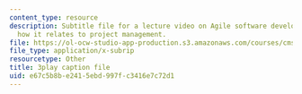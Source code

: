 ```yaml
---
content_type: resource
description: Subtitle file for a lecture video on Agile software development, and
  how it relates to project management.
file: https://ol-ocw-studio-app-production.s3.amazonaws.com/courses/cms-611j-creating-video-games-fall-2014/e67c5b8be2415ebd997fc3416e7c72d1_UxMpn92vGXs.vtt
file_type: application/x-subrip
resourcetype: Other
title: 3play caption file
uid: e67c5b8b-e241-5ebd-997f-c3416e7c72d1
---
```

